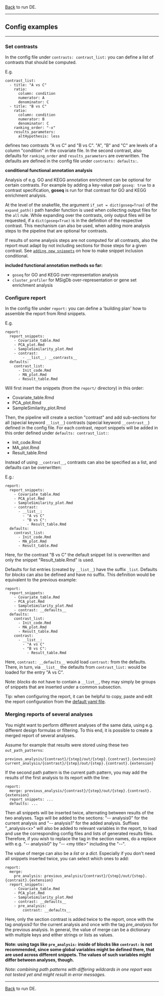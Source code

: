 [Back](../run_DE.md) to run DE.

---

Config examples
---------------

---

### Set contrasts

In the config file under `contrasts: contrast_list:` you can define a list of contrasts that should be computed.

E.g.

```
contrast_list:
  - title: "A vs C"
    ratio:
      column: condition
      numerator: A
      denominator: C
  - title: "B vs C"
    ratio:
      column: condition
      numerator: B
      denominator: C
    ranking_order: "-x"
    results_parameters:
      altHypothesis: less
```

defines two contrasts "A vs C" and "B vs C".
"A", "B" and "C" are levels of a column "condition" in the covariate file.
In the second contrast, also defaults for `ranking_order` and `results_parameters` are overwritten.
The defaults are defined in the config file under `contrasts: defaults:`.

**conditional functional annotation analysis**

Analysis of e.g. GO and KEGG annotation enrichment can be optional for certain contrasts.
For example by adding a key-value pair `goseq: true` to a contrast specification, **goseq** is run for that contrast for GO and KEGG enrichment analysis.

At the level of the snakefile, the argument `if_set = dict(goseq=True)` of the `expand_path()` path handler function is used when collecting output files for the `all` rule.
While expanding over the contrasts, only output files will be requested, if a `dict(goseq=True)` is in the definition of the respective contrast.
This mechanism can also be used, when adding more analysis steps to the pipeline that are optional for contrasts.

If results of some analysis steps are not computed for all contrasts, also the report must adapt by not including sections for those steps for a given contrast.
See [`adding new snippets`](adding_rmd_snippets.md) on how to make snippet inclusion conditional.

**included functional annotation methods so far:**

- `goseq` for GO and KEGG over-representation analysis
- `cluster_profiler` for MSigDb over-representation or gene set enrichment analysis

### Configure report

In the config file under `report:` you can define a 'building plan' how to assemble the report from Rmd snippets.

E.g.

```
report:
  report_snippets:
    - Covariate_table.Rmd
    - PCA_plot.Rmd
    - SampleSimilarity_plot.Rmd
    - contrast:
        - __list__: __contrasts__
  defaults:
    contrast_list:
      - Init_code.Rmd
      - MA_plot.Rmd
      - Result_table.Rmd
```

Will first insert the snippets (from the `report/` directory) in this order:

- Covariate_table.Rmd
- PCA_plot.Rmd
- SampleSimilarity_plot.Rmd

Then, the pipeline will create a section "contrast" and add sub-sections for all (special keyword `__list__`) contrasts (special keyword `__contrast__`) defined in the config file.
For each contrast, report snippets will be added in this order defined under `defaults: contrast_list:`:

- Init_code.Rmd
- MA_plot.Rmd
- Result_table.Rmd

Instead of using `__contrast__`, contrasts can also be specified as a list, and defaults can be overwritten:

E.g.:

```
report:
  report_snippets:
    - Covariate_table.Rmd
    - PCA_plot.Rmd
    - SampleSimilarity_plot.Rmd
    - contrast:
      - __list__:
        - "A vs C"
        - "B vs C":
          - Result_table.Rmd
  defaults:
    contrast_list:
      - Init_code.Rmd
      - MA_plot.Rmd
      - Result_table.Rmd
```

Here, for the contrast "B vs C" the default snippet list is overwritten and only the snippet "Result_table.Rmd" is used.

Defaults for list entries (created by `__list__`) have the suffix `_list`. Defaults for *blocks* can also be defined and have no suffix.
This definition would be equivalent to the previous example:

```
report:
  report_snippets:
    - Covariate_table.Rmd
    - PCA_plot.Rmd
    - SampleSimilarity_plot.Rmd
    - contrast: __defaults__
  defaults:
    contrast_list:
      - Init_code.Rmd
      - MA_plot.Rmd
      - Result_table.Rmd
    contrast:
      - __list__:
        - "A vs C"
        - "B vs C":
          - Result_table.Rmd
```

Here, `contrast: __defaults__` would load `contrast:` from the defaults. There, in turn, via `__list__` the defaults from `contrast_list:` would be loaded for the entry "A vs C".

Note: *blocks* do not have to contain a `__list__`, they may simply be groups of snippets that are inserted under a common subsection.

Tip: when configuring the report, it can be helpful to copy, paste and edit the report configuration from the [default yaml file](../defaults/DE_config_defaults.yaml).


### Merging reports of several analyses

You might want to perform different analyses of the same data, using e.g. different design formulas or filtering.
To this end, it is possible to create a merged report of several analyses.

Assume for example that results were stored using these two `out_path_patterns`:

```
previous_analysis/{contrast}/{step}/out/{step}.{contrast}.{extension}
current_analysis/{contrast}/{step}/out/{step}.{contrast}.{extension}
```

If the second path pattern is the current path pattern, you may add the results of the first analysis to its report with the line:

```
report:
  merge: previous_analysis/{contrast}/{step}/out/{step}.{contrast}.{extension}
  report_snippets: ...
  defaults: ...
```

Then all snippets will be inserted twice, alternating between results of the two analyses.
Tags will be added to the sections: "-- analysis0" for the current analysis and "-- analysis1" for the added analysis.
Suffixes "_analysis\<x\>" will also be added to relevant variables in the report, to load and use the corresponding config files and lists of generated results files.
Therefore, if you wish to replace the tag in the section names, do a replace with e.g. "-- analysis0" by "-- \<my title\>" including the "--".

The value of merge can also be a *list* or a *dict*.
Especially if you don't need all snippets inserted twice, you can select which ones to add:

```
report:
  merge:
    pre_analysis: previous_analysis/{contrast}/{step}/out/{step}.{contrast}.{extension}
  report_snippets:
    - Covariate_table.Rmd
    - PCA_plot.Rmd
    - SampleSimilarity_plot.Rmd
    - contrast: __defaults__
    - pre_analysis:
        contrast: __defaults__
```

Here, only the section contrast is added twice to the report, once with the tag *analysis0* for the current analysis and once with the tag *pre_analysis* for the previous analysis.
In general, the value of merge can be a dictionary with multiple keys and either strings or lists as values.

**Note: using tags like `pre_analysis:` inside of blocks like `contrast:` is not recommended, since some global variables might be defined there, that are used across different snippets. The values of such variables might differ between analyses, though.**

*Note: combining path patterns with differing wildcards in one report was not tested yet and might result in error messages.*

---

[Back](../run_DE.md) to run DE.